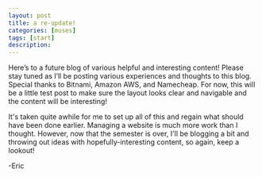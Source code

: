 ```yaml
---
layout: post
title: a re-update!
categories: [muses]
tags: [start]
description: 
---
```


Here’s to a future blog of various helpful and interesting content! Please stay tuned as I’ll be posting various experiences and thoughts to this blog. Special thanks to Bitnami, Amazon AWS, and Namecheap. For now, this will be a little test post to make sure the layout looks clear and navigable and the content will be interesting!

It's taken quite awhile for me to set up all of this and regain what should have been done earlier. Managing a website is much more work than I thought. However,  now that the semester is over, I'll be blogging a bit and throwing out ideas with hopefully-interesting content, so again, keep a lookout!

-Eric